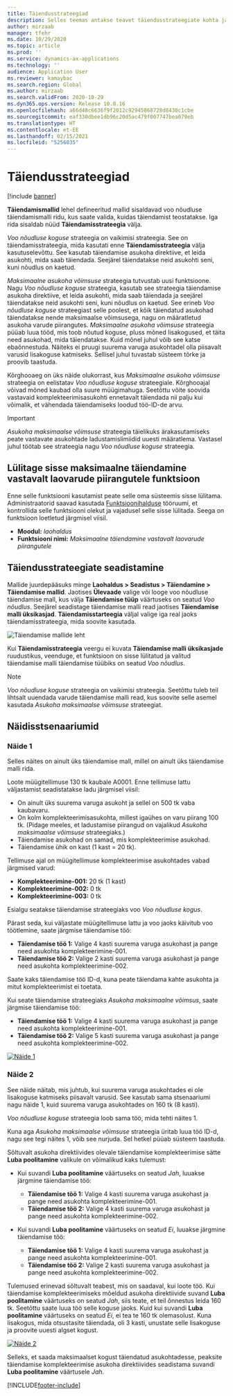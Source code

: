 ```yaml
---
title: Täiendusstrateegiad
description: Selles teemas antakse teavet täiendusstrateegiate kohta ja selgitatakse, kuidas täiendamise strateegiat saab kasutada voo nõudluse täiendamismalli ridadel, et valida, kuidas täiendamist teostatakse.
author: mirzaab
manager: tfehr
ms.date: 10/29/2020
ms.topic: article
ms.prod: ''
ms.service: dynamics-ax-applications
ms.technology: ''
audience: Application User
ms.reviewer: kamaybac
ms.search.region: Global
ms.author: mirzaab
ms.search.validFrom: 2020-10-29
ms.dyn365.ops.version: Release 10.0.16
ms.openlocfilehash: a66d48c6636f9f2012c92945868728d8430c1cbe
ms.sourcegitcommit: eaf330dbee1db96c20d5ac479f007747bea079eb
ms.translationtype: HT
ms.contentlocale: et-EE
ms.lasthandoff: 02/15/2021
ms.locfileid: "5256035"
---
```

# <a name="replenishment-strategies"></a>Täiendusstrateegiad

[!include [banner](../includes/banner.md)]

**Täiendamismallid** lehel defineeritud mallid sisaldavad voo nõudluse täiendamismalli ridu, kus saate valida, kuidas täiendamist teostatakse. Iga rida sisaldab nüüd **Täiendamisstrateegia** välja.

*Voo nõudluse koguse* strateegia on vaikimisi strateegia. See on täiendamisstrateegia, mida kasutati enne **Täiendamisstrateegia** välja kasutuselevõttu. See kasutab täiendamise asukoha direktiive, et leida asukohti, mida saab täiendada. Seejärel täiendatakse neid asukohti seni, kuni nõudlus on kaetud.

*Maksimaalne asukoha võimsuse* strateegia tutvustab uusi funktsioone. Nagu *Voo nõudluse koguse* strateegia, kasutab see strateegia täiendamise asukoha direktiive, et leida asukohti, mida saab täiendada ja seejärel täiendatakse neid asukohti seni, kuni nõudlus on kaetud. See erineb *Voo nõudluse koguse* strateegiast selle poolest, et kõik täiendatud asukohad täiendatakse nende maksimaalse võimsusega, nagu on määratletud asukoha varude piirangutes. *Maksimaalne asukoha võimsuse* strateegia püüab luua tööd, mis toob nõutud koguse, pluss mõned lisakogused, et täita need asukohad, mida täiendatakse. Kuid mõnel juhul võib see katse ebaõnnestuda. Näiteks ei pruugi suurema varuga asukohtadel olla piisavalt varusid lisakoguse katmiseks. Sellisel juhul tuvastab süsteem tõrke ja proovib taastuda.

Kõrghooaeg on üks näide olukorrast, kus *Maksimaalne asukoha võimsuse* strateegia on eelistatav *Voo nõudluse koguse* strateegiale. Kõrghooajal võivad mõned kaubad olla suure müügimahuga. Seetõttu võite soovida vastavaid komplekteerimisasukohti ennetavalt täiendada nii palju kui võimalik, et vähendada täiendamiseks loodud töö-ID-de arvu.

> [!IMPORTANT]
> *Asukoha maksimaalse võimsuse* strateegia täielikuks ärakasutamiseks peate vastavate asukohtade ladustamislimiidid uuesti määratlema. Vastasel juhul töötab see strateegia nagu *Voo nõudluse koguse* strateegia.

## <a name="turn-on-the-replenish-to-max-based-on-stocking-limits-feature"></a>Lülitage sisse maksimaalne täiendamine vastavalt laovarude piirangutele funktsioon

Enne selle funktsiooni kasutamist peate selle oma süsteemis sisse lülitama. Administraatorid saavad kasutada [Funktsioonihalduse](../../fin-ops-core/fin-ops/get-started/feature-management/feature-management-overview.md) tööruumi, et kontrollida selle funktsiooni olekut ja vajadusel selle sisse lülitada. Seega on funktsioon loetletud järgmisel viisil.

- **Moodul:** *laohaldus*
- **Funktsiooni nimi:** *Maksimaalne täiendamine vastavalt laovarude piirangutele*

## <a name="set-up-replenishment-strategies"></a>Täiendusstrateegiate seadistamine

Mallide juurdepääsuks minge **Laohaldus \> Seadistus \> Täiendamine \> Täiendamise mallid**. Jaotises **Ülevaade** valige või looge voo nõudluse täiendamise mall, kus välja **Täiendamise tüüp** väärtuseks on seatud *Voo nõudlus*. Seejärel seadistage täiendamise malli read jaotises **Täiendamise malli üksikasjad**. **Täiendamisstarteegia** väljal valige iga real jaoks täiendamisstrateegia, mida soovite kasutada.

![Täiendamise mallide leht](media/ReplenTempWaveDmdMaxLocCap.png "Täiendamise mallide leht")

Kui **Täiendamisstrateegia** veergu ei kuvata **Täiendamise malli üksikasjade** ruudustikus, veenduge, et funktsioon on sisse lülitatud ja valitud täiendamise malli täiendamise tüübiks on seatud *Voo nõudlus*.

> [!NOTE]
> *Voo nõudluse koguse* strateegia on vaikimisi strateegia. Seetõttu tuleb teil lihtsalt uuendada varude täiendamise malli read, kus soovite selle asemel kasutada *Asukoha maksimaalse võimsuse* strateegiat.

## <a name="example-scenarios"></a>Näidisstsenaariumid

### <a name="example-1"></a>Näide 1

Selles näites on ainult üks täiendamise mall, millel on ainult üks täiendamise malli rida.

Loote müügitellimuse 130 tk kaubale A0001. Enne tellimuse lattu väljastamist seadistatakse ladu järgmisel viisil:

- On ainult üks suurema varuga asukoht ja sellel on 500 tk vaba kaubavaru.
- On kolm komplekteerimisasukohta, millest igaühes on varu piirang 100 tk. (Pidage meeles, et ladustamise piirangud on vajalikud *Asukoha maksimaalse võimsuse* strateegiaks.)
- Täiendamise asukohad on samad, mis komplekteerimise asukohad.
- Täiendamise ühik on kast (1 kast = 20 tk).

Tellimuse ajal on müügitellimuse komplekteerimise asukohtades vabad järgmised varud:

- **Komplekteerimine-001:** 20 tk (1 kast)
- **Komplekteerimine-002:** 0 tk
- **Komplekteerimine-003:** 0 tk

Esialgu seatakse täiendamise strateegiaks voo *Voo nõudluse kogus*.

Pärast seda, kui väljastate müügitellimuse lattu ja voo jaoks käivitub voo töötlemine, saate järgmise täiendamise töö:

- **Täiendamise töö 1:** Valige 4 kasti suurema varuga asukohast ja pange need asukohta komplekteerimine-001.
- **Täiendamise töö 2:** Valige 2 kasti suurema varuga asukohast ja pange need asukohta komplekteerimine-002.

Saate kaks täiendamise töö ID-d, kuna peate täiendama kahte asukohta ja mitut komplekteerimist ei toetata.

Kui seate täiendamise strateegiaks *Asukoha maksimaalne võimsus*, saate järgmise täiendamise töö:

- **Täiendamise töö 1:** Valige 4 kasti suurema varuga asukohast ja pange need asukohta komplekteerimine-001.
- **Täiendamise töö 2:** Valige 5 kasti suurema varuga asukohast ja pange need asukohta komplekteerimine-002.

[![Näide 1](media/ReplenTemp_example_1.png "Näide 1")](media/ReplenTemp_example_1_large.png)

### <a name="example-2"></a>Näide 2

See näide näitab, mis juhtub, kui suurema varuga asukohtades ei ole lisakoguse katmiseks piisavalt varusid. See kasutab sama stsenaariumi nagu näide 1, kuid suurema varuga asukohtades on 160 tk (8 kasti).

*Voo nõudluse koguse* strateegia loob sama töö, mida tehti näites 1.

Kuna aga *Asukoha maksimaalse võimsuse* strateegia üritab luua töö ID-d, nagu see tegi näites 1, võib see nurjuda. Sel hetkel püüab süsteem taastuda.

Sõltuvalt asukoha direktiivides olevale täiendamise komplekteerimise sätte **Luba poolitamine** valikule on võimalikud kaks tulemust:

- Kui suvandi **Luba poolitamine** väärtuseks on seatud *Jah*, luuakse järgmine täiendamise töö:

    - **Täiendamise töö 1:** Valige 4 kasti suurema varuga asukohast ja pange need asukohta komplekteerimine-001.
    - **Täiendamise töö 2:** Valige 4 kasti suurema varuga asukohast ja pange need asukohta komplekteerimine-002.

- Kui suvandi **Luba poolitamine** väärtuseks on seatud *Ei*, luuakse järgmine täiendamise töö:

    - **Täiendamise töö 1:** Valige 4 kasti suurema varuga asukohast ja pange need asukohta komplekteerimine-001.
    - **Täiendamise töö 2:** Valige 2 kasti suurema varuga asukohast ja pange need asukohta komplekteerimine-002.

Tulemused erinevad sõltuvalt teabest, mis on saadaval, kui loote töö. Kui täiendamise komplekteerimiseks mõeldud asukoha direktiivide suvand **Luba poolitamine** väärtuseks on seatud *Jah*, siis teate, et teil õnnestus leida 160 tk. Seetõttu saate luua töö selle koguse jaoks. Kuid kui suvandi **Luba poolitamine** väärtuseks on seatud *Ei*, ei tea te 160 tk olemasolust. Kuna lisakogus, mida otsustasite täiendada, oli 3 kasti, unustate selle lisakoguse ja proovite uuesti algset kogust.

[![Näide 2](media/ReplenTemp_example_2.png "Näide 2")](media/ReplenTemp_example_2_large.png)

Selleks, et saada maksimaalset kogust täiendatud asukohtadesse, peaksite täiendamise komplekteerimise asukoha direktiivides seadistama suvandi **Luba poolitamine** väärtusele *Jah*.


[!INCLUDE[footer-include](../../includes/footer-banner.md)]